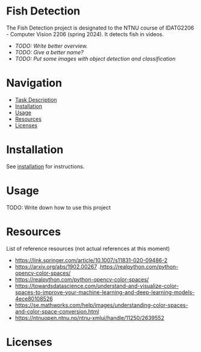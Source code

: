 # Fish Detection
The Fish Detection project is designated to the NTNU course of IDATG2206 - Computer Vision 2206 (spring 2024). It detects fish in videos.

- *TODO: Write better overview.*
- *TODO: Give a better name?*
- *TODO: Put some images with object detection and classification*

# Navigation
- [Task Description](./docs/task_description.pdf)
- [Installation](./docs/installation.md)
- [Usage](#usage)
- [Resources](#resources)
- [Licenses](#licenses)

# Installation
See [installation](./docs/installation.md) for instructions.

# Usage
TODO: Write down how to use this project

# Resources
List of reference resources (not actual references at this moment)
- https://link.springer.com/article/10.1007/s11831-020-09486-2
- https://arxiv.org/abs/1902.00267
.https://realpython.com/python-opencv-color-spaces/
- https://realpython.com/python-opencv-color-spaces/
- https://towardsdatascience.com/understand-and-visualize-color-spaces-to-improve-your-machine-learning-and-deep-learning-models-4ece80108526
- https://se.mathworks.com/help/images/understanding-color-spaces-and-color-space-conversion.html
- https://ntnuopen.ntnu.no/ntnu-xmlui/handle/11250/2639552

# Licenses
